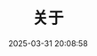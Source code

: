 ---
title: 关于
date: 2025-03-31 20:08:58
aside: false
top_img: false
background: "#f8f9fe"
comments: false
type: "about"
---